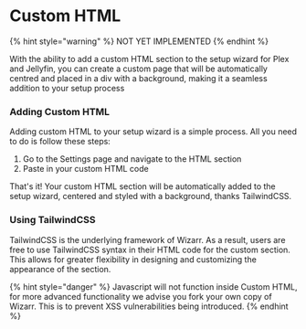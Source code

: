 # Custom HTML

{% hint style="warning" %}
NOT YET IMPLEMENTED
{% endhint %}

With the ability to add a custom HTML section to the setup wizard for Plex and Jellyfin, you can create a custom page that will be automatically centred and placed in a div with a background, making it a seamless addition to your setup process

### Adding Custom HTML

Adding custom HTML to your setup wizard is a simple process. All you need to do is follow these steps:

1. Go to the Settings page and navigate to the HTML section
2. Paste in your custom HTML code

That's it! Your custom HTML section will be automatically added to the setup wizard, centered and styled with a background, thanks TailwindCSS.

### Using TailwindCSS

TailwindCSS is the underlying framework of Wizarr. As a result, users are free to use TailwindCSS syntax in their HTML code for the custom section. This allows for greater flexibility in designing and customizing the appearance of the section.

{% hint style="danger" %}
Javascript will not function inside Custom HTML, for more advanced functionality we advise you fork your own copy of Wizarr. This is to prevent XSS vulnerabilities being introduced.
{% endhint %}
